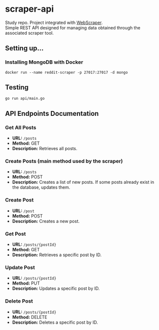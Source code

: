 # scraper-api
Study repo. Project integrated with [WebScraper](https://github.com/Serinolli/RedditScraper). <br>
Simple REST API designed for managing data obtained through the associated scraper tool.

## Setting up...

### Installing MongoDB with Docker
```
docker run --name reddit-scraper -p 27017:27017 -d mongo
```

## Testing
```
go run api/main.go
```

## API Endpoints Documentation

### Get All Posts
- **URL:** `/posts`
- **Method:** GET
- **Description:** Retrieves all posts.

### Create Posts (main method used by the scraper)
- **URL:** `/posts`
- **Method:** POST
- **Description:** Creates a list of new posts. If some posts already exist in the database, updates them.

### Create Post
- **URL:** `/post`
- **Method:** POST
- **Description:** Creates a new post.

### Get Post
- **URL:** `/posts/{postId}`
- **Method:** GET
- **Description:** Retrieves a specific post by ID.

### Update Post
- **URL:** `/posts/{postId}`
- **Method:** PUT
- **Description:** Updates a specific post by ID.

### Delete Post
- **URL:** `/posts/{postId}`
- **Method:** DELETE
- **Description:** Deletes a specific post by ID.


